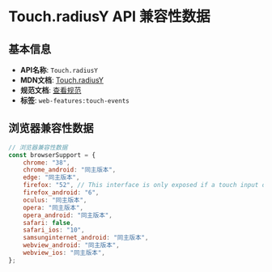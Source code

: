 # Touch.radiusY API 兼容性数据

## 基本信息

- **API名称**: `Touch.radiusY`
- **MDN文档**: [Touch.radiusY](https://developer.mozilla.org/docs/Web/API/Touch/radiusY)
- **规范文档**: [查看规范](https://w3c.github.io/touch-events/#dom-touch-radiusy)
- **标签**: `web-features:touch-events`

## 浏览器兼容性数据

```javascript
// 浏览器兼容性数据
const browserSupport = {
    chrome: "38",
    chrome_android: "同主版本",
    edge: "同主版本",
    firefox: "52", // This interface is only exposed if a touch input device is detected.,
    firefox_android: "6",
    oculus: "同主版本",
    opera: "同主版本",
    opera_android: "同主版本",
    safari: false,
    safari_ios: "10",
    samsunginternet_android: "同主版本",
    webview_android: "同主版本",
    webview_ios: "同主版本",
};

```

